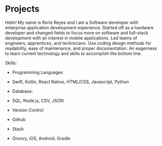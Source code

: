 # Projects

Hello! My name is Rorie Reyes and I am a Software developer with enterprise application development experience. Started off as a hardware developer and changed fields to focus more on software and full-stack development with an interest in mobile applications. Led teams of engineers, apprentices, and technicians. Use coding design methods for readability, ease of maintenance, and proper documentation. An eagerness to learn current technology and skills to accomplish the bottom line.

Skills:
- Programming Languages
 - Swift, Kotlin, React Native, HTML/CSS, Javascript, Python

- Database:
 - SQL, Node.js, CSV, JSON

- Version Control
 - Github

- Stack
 - Groovy, iOS, Android, Gradle

